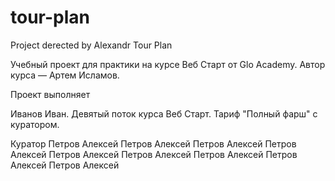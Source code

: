 # tour-plan

Project derected by Alexandr
Tour Plan

Учебный проект для практики на курсе Веб Старт от Glo Academy. Автор курса — Артем Исламов.

Проект выполняет

Иванов Иван. Девятый поток курса Веб Старт. Тариф "Полный фарш" с куратором.

Куратор Петров Алексей Петров Алексей
Петров Алексей Петров Алексей Петров Алексей
Петров Алексей Петров Алексей Петров Алексей Петров Алексей
